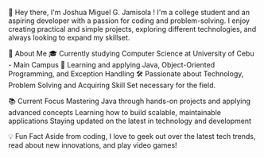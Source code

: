 👋 Hey there, I'm Joshua Miguel G. Jamisola !
I'm a college student and an aspiring developer with a passion for coding and problem-solving. I enjoy creating practical and simple projects, exploring different technologies, and always looking to expand my skillset.

🚀 About Me
🎓 Currently studying Computer Science at University of Cebu - Main Campus
🌱 Learning and applying Java, Object-Oriented Programming, and Exception Handling
🛠️ Passionate about Technology, Problem Solving and Acquiring Skill Set necessary for the field.

📚 Current Focus
Mastering Java through hands-on projects and applying advanced concepts
Learning how to build scalable, maintainable applications
Staying updated on the latest in technology and development

💡 Fun Fact
Aside from coding, I love to geek out over the latest tech trends, read about new innovations, and play video games!

